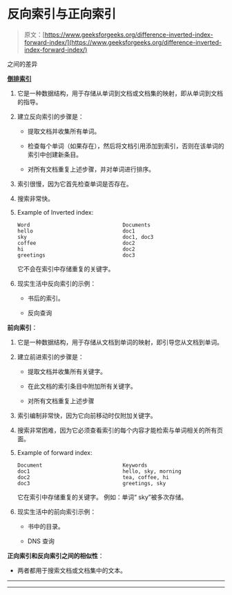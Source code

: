 # 反向索引与正向索引

> 原文：[https://www.geeksforgeeks.org/difference-inverted-index-forward-index/](https://www.geeksforgeeks.org/difference-inverted-index-forward-index/)

之间的差异

[**倒排索引**](https://www.geeksforgeeks.org/inverted-index/)

1.  它是一种数据结构，用于存储从单词到文档或文档集的映射，即从单词到文档的指导。

2.  建立反向索引的步骤是：

    *   提取文档并收集所有单词。

    *   检查每个单词（如果存在），然后将文档引用添加到索引，否则在该单词的索引中创建新条目。

    *   对所有文档重复上述步骤，并对单词进行排序。

3.  索引很慢，因为它首先检查单词是否存在。

4.  搜索非常快。

5.  Example of Inverted index:

    ```
    Word                              Documents
    hello                             doc1      
    sky                               doc1, doc3
    coffee                            doc2
    hi                                doc2
    greetings                         doc3                               

    ```

    它不会在索引中存储重复的关键字。

6.  现实生活中反向索引的示例：

    *   书后的索引。

    *   反向查询

**前向索引**：

1.  它是一种数据结构，用于存储从文档到单词的映射，即引导您从文档到单词。

2.  建立前进索引的步骤是：

    *   提取文档并收集所有关键字。

    *   在此文档的索引条目中附加所有关键字。

    *   对所有文档重复上述步骤

3.  索引编制非常快，因为它向前移动时仅附加关键字。

4.  搜索非常困难，因为它必须查看索引的每个内容才能检索与单词相关的所有页面。

5.  Example of forward index:

    ```
    Document                          Keywords
    doc1                              hello, sky, morning      
    doc2                              tea, coffee, hi
    doc3                              greetings, sky

    ```

    它在索引中存储重复的关键字。 例如：单词“ sky”被多次存储。

6.  现实生活中的前向索引示例：

    *   书中的目录。

    *   DNS 查询

**正向索引和反向索引之间的相似性**：

*   两者都用于搜索文档或文档集中的文本。



* * *

* * *



